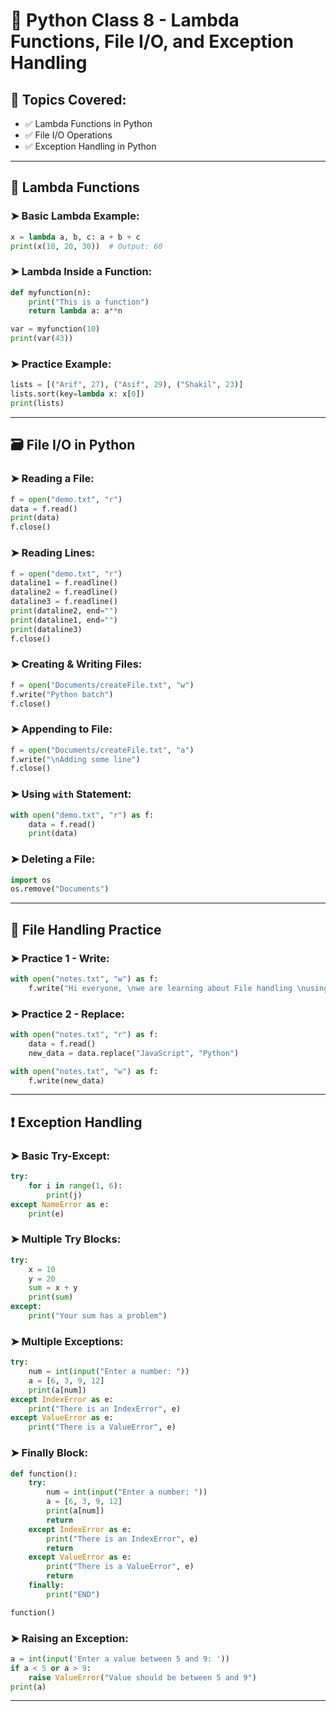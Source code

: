 # 📘 Python Class 8 - Lambda Functions, File I/O, and Exception Handling

## 🧠 Topics Covered:
- ✅ Lambda Functions in Python
- ✅ File I/O Operations
- ✅ Exception Handling in Python

---

## 🔹 Lambda Functions

### ➤ Basic Lambda Example:
```python
x = lambda a, b, c: a + b + c
print(x(10, 20, 30))  # Output: 60
````

### ➤ Lambda Inside a Function:

```python
def myfunction(n):
    print("This is a function")
    return lambda a: a**n

var = myfunction(10)
print(var(43))
```

### ➤ Practice Example:

```python
lists = [("Arif", 27), ("Asif", 29), ("Shakil", 23)]
lists.sort(key=lambda x: x[0])
print(lists)
```

---

## 🗃️ File I/O in Python

### ➤ Reading a File:

```python
f = open("demo.txt", "r")
data = f.read()
print(data)
f.close()
```

### ➤ Reading Lines:

```python
f = open("demo.txt", "r")
dataline1 = f.readline()
dataline2 = f.readline()
dataline3 = f.readline()
print(dataline2, end="")
print(dataline1, end="")
print(dataline3)
f.close()
```

### ➤ Creating & Writing Files:

```python
f = open("Documents/createFile.txt", "w")
f.write("Python batch")
f.close()
```

### ➤ Appending to File:

```python
f = open("Documents/createFile.txt", "a")
f.write("\nAdding some line")
f.close()
```

### ➤ Using `with` Statement:

```python
with open("demo.txt", "r") as f:
    data = f.read()
    print(data)
```

### ➤ Deleting a File:

```python
import os
os.remove("Documents")
```

---

## 🔄 File Handling Practice

### ➤ Practice 1 - Write:

```python
with open("notes.txt", "w") as f:
    f.write("Hi everyone, \nwe are learning about File handling \nusing JavaScript \nI enjoy coding in JavaScript")
```

### ➤ Practice 2 - Replace:

```python
with open("notes.txt", "r") as f:
    data = f.read()
    new_data = data.replace("JavaScript", "Python")

with open("notes.txt", "w") as f:
    f.write(new_data)
```

---

## ❗ Exception Handling

### ➤ Basic Try-Except:

```python
try:
    for i in range(1, 6):
        print(j)
except NameError as e:
    print(e)
```

### ➤ Multiple Try Blocks:

```python
try:
    x = 10
    y = 20
    sum = x + y
    print(sum)
except:
    print("Your sum has a problem")
```

### ➤ Multiple Exceptions:

```python
try:
    num = int(input("Enter a number: "))
    a = [6, 3, 9, 12]
    print(a[num])
except IndexError as e:
    print("There is an IndexError", e)
except ValueError as e:
    print("There is a ValueError", e)
```

### ➤ Finally Block:

```python
def function():
    try:
        num = int(input("Enter a number: "))
        a = [6, 3, 9, 12]
        print(a[num])
        return
    except IndexError as e:
        print("There is an IndexError", e)
        return
    except ValueError as e:
        print("There is a ValueError", e)
        return
    finally:
        print("END")

function()
```

### ➤ Raising an Exception:

```python
a = int(input('Enter a value between 5 and 9: '))
if a < 5 or a > 9:
    raise ValueError("Value should be between 5 and 9")
print(a)
```

---

